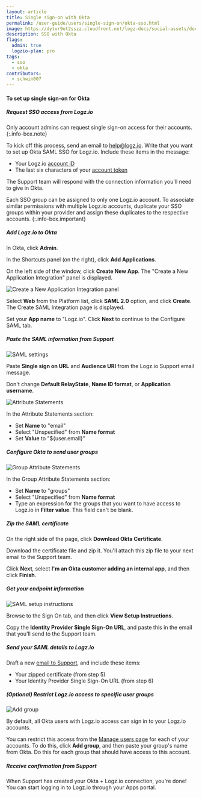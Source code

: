 ```yaml
---
layout: article
title: Single sign-on with Okta
permalink: /user-guide/users/single-sign-on/okta-sso.html
image: https://dytvr9ot2sszz.cloudfront.net/logz-docs/social-assets/docs-social.jpg
description: SSO with Okta
flags:
  admin: true
  logzio-plan: pro
tags:
  - sso
  - okta
contributors:
  - schwin007
---
```


#### To set up single sign-on for Okta

<div class="tasklist">

##### Request SSO access from Logz.io

Only account admins can request single sign-on access for their accounts.
{:.info-box.note}

To kick off this process, send an email to [help@logz.io](mailto:help@logz.io).
Write that you want to set up Okta SAML SSO for Logz.io.
Include these items in the message:

* Your Logz.io [account ID]({{site.baseurl}}/user-guide/accounts/finding-your-account-id.html)
* The last six characters of your [account token](https://app.logz.io/#/dashboard/settings/manage-accounts)

The Support team will respond with the connection information you'll need to give in Okta.


Each SSO group can be assigned to only one Logz.io account. To associate similar permissions with multiple Logz.io accounts, duplicate your SSO groups within your provider and assign these duplicates to the respective accounts.
{:.info-box.important}

##### Add Logz.io to Okta

In Okta, click **Admin**.

In the Shortcuts panel (on the right), click **Add Applications**.

On the left side of the window, click **Create New App**.
The "Create a New Application Integration" panel is displayed.

![Create a New Application Integration panel](https://dytvr9ot2sszz.cloudfront.net/logz-docs/sso-providers/okta/create-a-new-application-integration.png)

Select **Web** from the Platform list, click **SAML 2.0** option, and click **Create**.
The Create SAML Integration page is displayed.

Set your **App name** to "Logz.io". Click **Next** to continue to the Configure SAML tab.

##### Paste the SAML information from Support

![SAML settings](https://dytvr9ot2sszz.cloudfront.net/logz-docs/sso-providers/okta/saml-settings.png)

Paste **Single sign on URL** and **Audience URI** from the Logz.io Support email message.

Don't change **Default RelayState**, **Name ID format**, or **Application username**.

![Attribute Statements](https://dytvr9ot2sszz.cloudfront.net/logz-docs/sso-providers/okta/attribute-statements.png)

In the Attribute Statements section:

* Set **Name** to "email"
* Select "Unspecified" from **Name format**
* Set **Value** to "${user.email}"

##### Configure Okta to send user groups

![Group Attribute Statements](https://dytvr9ot2sszz.cloudfront.net/logz-docs/sso-providers/okta/group-attribute-statements.png)

In the Group Attribute Statements section:

* Set **Name** to "groups"
* Select "Unspecified" from **Name format**
* Type an expression for the groups that you want to have access to Logz.io in **Filter value**.
This field can't be blank.

##### Zip the SAML certificate

On the right side of the page, click **Download Okta Certificate**.

Download the certificate file and zip it.
You'll attach this zip file to your next email to the Support team.

Click **Next**, select **I'm an Okta customer adding an internal app**, and then click **Finish**.

##### Get your endpoint information

![SAML setup instructions](https://dytvr9ot2sszz.cloudfront.net/logz-docs/sso-providers/okta/view-setup-instructions.png)

Browse to the Sign On tab, and then click **View Setup Instructions**.

Copy the **Identity Provider Single Sign-On URL**, and paste this in the email that you'll send to the Support team.

##### Send your SAML details to Logz.io

Draft a new [email to Support](mailto:help@logz.io), and include these items:

* Your zipped certificate (from step 5)
* Your Identity Provider Single Sign-On URL (from step 6)

##### _(Optional)_ Restrict Logz.io access to specific user groups

![Add group](https://dytvr9ot2sszz.cloudfront.net/logz-docs/access-and-authentication/sso--manage-groups.png)

By default, all Okta users with Logz.io access can sign in to your Logz.io accounts.

You can restrict this access from the [Manage users page](https://app.logz.io/#/dashboard/settings/manage-users) for each of your accounts.
To do this, click **Add group**, and then paste your group's name from Okta.
Do this for each group that should have access to this account.

##### Receive confirmation from Support

When Support has created your Okta + Logz.io connection, you're done!
You can start logging in to Logz.io through your Apps portal.

</div>
